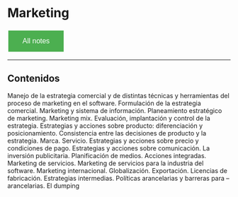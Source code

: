 # Marketing

<style>
  .back-button {
    background-color: #4CAF50; /* Green */
    border: none;
    color: white;
    padding: 15px 32px;
    text-align: center;
    text-decoration: none;
    display: inline-block;
    font-size: 16px;
    margin: 4px 2px;
    cursor: pointer;
  }
</style>

<button class="back-button" onclick="window.location.href='https://matiaspakua.github.io/tech.notes.io'">All notes</button>

--- 

## Contenidos

Manejo de la estrategia comercial y de distintas técnicas y herramientas del proceso de marketing en el software. Formulación de la estrategia comercial. Marketing y sistema de información. Planeamiento estratégico de marketing. Marketing mix. Evaluación, implantación y control de la estrategia. Estrategias y acciones sobre producto: diferenciación y posicionamiento. Consistencia entre las decisiones de producto y la estrategia. Marca. Servicio. Estrategias y acciones sobre precio y condiciones de pago. Estrategias y acciones sobre comunicación. La inversión publicitaria. Planificación de medios. Acciones integradas. Marketing de servicios. Marketing de servicios para la industria del software. Marketing internacional. Globalización. Exportación. Licencias de fabricación. Estrategias intermedias. Políticas arancelarias y barreras para –arancelarias. El dumping